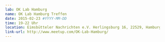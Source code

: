```yaml
---
lab: OK Lab Hamburg
name: OK Lab Hamburg Treffen
date: 2015-02-23 #YYYY-MM-DD
time: 19-22 Uhr
location: Eimsbütteler Nachrichten e.V. Herlingsburg 16, 22529, Hamburg
link-url: http://www.meetup.com/OK-Lab-Hamburg/
---
```

